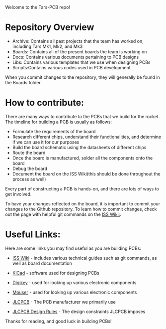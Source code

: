 
Welcome to the Tars-PCB repo! 

# Repository Overview

* Archive: Contains all past projects that the team has worked on, including Tars Mk1, Mk2, and Mk3
* Boards: Contains all of the present boards the team is working on
* Docs: Contains various documents pertaining to PCB designs
* Libs: Contains various templates that we use when designing PCBs
* Scripts:Contains various codes used in PCB development

When you commit changes to the repository, they will generally be found in the Boards folder. 

# How to contribute:
There are many ways to contribute to the PCBs that we build for the rocket. The timeline for building a PCB is usually as follows: 

* Formulate the requirements of the board
* Research different chips, understand their functionalities, and determine if we can use it for our purposes
* Build the board schematic using the datasheets of different chips 
* Route the board 
* Once the board is manufactured, solder all the components onto the board
* Debug the board 
* Document the board on the ISS Wiki(this should be done throughout the process as well) 

Every part of constructing a PCB is hands-on, and there are lots of ways to get involved. 

To have your changes reflected on the board, it is important to commit your changes to the Github repository. To learn how to commit changes, check out the page with helpful git commands on the [ISS Wiki:](https://wiki.illinois.edu/wiki/pages/viewpage.action?pageId=779063487). 


# Useful Links:
Here are some links you may find useful as you are building PCBs: 

* [ISS Wiki](https://wiki.illinois.edu/wiki/display/ILSPACESOC/Illinois+Space+Society) - includes various technical guides such as git commands, as well as board documentation 

* [KiCad](https://www.kicad.org/) - software used for designing PCBs 

* [Digikey](https://www.digikey.com/) - used for looking up various electronic components

* [Mouser](https://www.mouser.com/) - used for looking up various electronic components

* [JLCPCB](https://jlcpcb.com) - The PCB manufacturer we primarily use

* [JLCPCB Design Rules](https://jlcpcb.com/capabilities/Capabilities) - The design constraints JLCPCB imposes

Thanks for reading, and good luck in building PCBs! 






